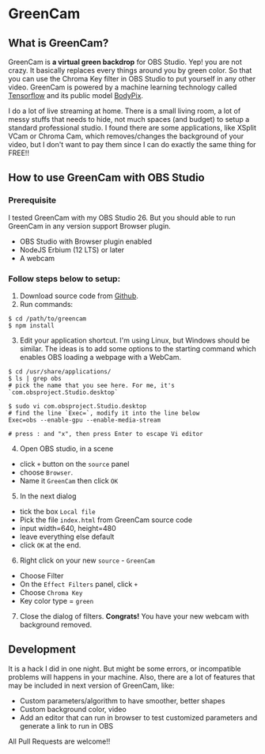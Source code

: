 # GreenCam

## What is GreenCam?

GreenCam is **a virtual green backdrop** for OBS Studio. Yep! you are not crazy. It basically replaces every things around you by green color. So that you can use the Chroma Key filter in OBS Studio to put yourself in any other video. GreenCam is powered by a machine learning technology called [Tensorflow](https://github.com/tensorflow/tfjs) and its public model [BodyPix](https://github.com/tensorflow/tfjs-models/tree/master/body-pix).

I do a lot of live streaming at home. There is a small living room, a lot of messy stuffs that needs to hide, not much spaces (and budget) to setup a standard professional studio. I found there are some applications, like XSplit VCam or Chroma Cam, which removes/changes the background of your video, but I don't want to pay them since I can do exactly the same thing for FREE!!

## How to use GreenCam with OBS Studio

### Prerequisite
I tested GreenCam with my OBS Studio 26. But you should able to run GreenCam in any version support Browser plugin.

- OBS Studio with Browser plugin enabled
- NodeJS Erbium (12 LTS) or later
- A webcam

### Follow steps below to setup:

1. Download source code from [Github](https://github.com/nhtua/greencam).
2. Run commands:
  ```
  $ cd /path/to/greencam
  $ npm install
  ```
3. Edit your application shortcut. I'm using Linux, but Windows should be similar. The ideas is to add some options to the starting command which enables OBS loading a webpage with a WebCam.
  ```
  $ cd /usr/share/applications/
  $ ls | grep obs
  # pick the name that you see here. For me, it's `com.obsproject.Studio.desktop`

  $ sudo vi com.obsproject.Studio.desktop
  # find the line `Exec=`, modify it into the line below
  Exec=obs --enable-gpu --enable-media-stream

  # press : and "x", then press Enter to escape Vi editor
  ```
4. Open OBS studio, in a scene
 - click `+` button on the `source` panel
 - choose `Browser`.
 - Name it `GreenCam` then click `OK`
5. In the next dialog
  - tick the box `Local file`
  - Pick the file `index.html` from GreenCam source code
  - input width=640, height=480
  - leave everything else default
  - click `OK` at the end.
6. Right click on your new `source` - `GreenCam`
  - Choose Filter
  - On the `Effect Filters` panel, click `+`
  - Choose `Chroma Key`
  - Key color type = `green`
7. Close the dialog of filters. **Congrats!** You have your new webcam with background removed.

## Development
It is a hack I did in one night. But might be some errors, or incompatible problems will happens in your machine. Also, there are a lot of features that may be included in next version of GreenCam, like:
- Custom parameters/algorithm to have smoother, better shapes
- Custom background color, video
- Add an editor that can run in browser to test customized parameters and generate a link to run in OBS

All Pull Requests are welcome!!

